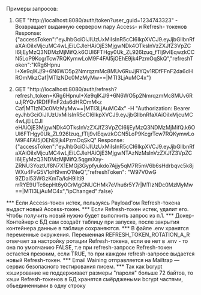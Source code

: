 Примеры запросов:

  1) GET "http://localhost:8080/auth/token?user_guid=1234743323" - Возвращает выданную сервером пару Access- и Refresh- токенов
    Response: {"accessToken":"eyJhbGciOiJIUzUxMiIsInR5cCI6IkpXVCJ9.eyJjbGllbnRfaXAiOiIxMjcuMC4wLjEiLCJleHAiOjE3MjgwNDk4OTksInVzZXJfZ3VpZC
                I6IjEyMzQ3NDMzMjMifQ.k6OUl6FTHgy0Uk_ZL926Izuq_fTlj9vIEqwzkCCN5LoP9KcgrTcw7RQKymwLoM9F4FAI5jOEhE9jk4PzmOqSkQ","refreshToken":"KRg6Hpnu
                I+Xe9qlKJ/9+6N6WO5p2NmrqzmMc8MUv6RuJjRYQv1RDfFFnF2da6dHROmMkzCaf|MTIzNDc0MzMyMw==|MTI3LjAuMC4x"}

  2) GET "http://localhost:8080/auth/refresh?refresh_token=KRg6HpnuI+Xe9qlKJ/9+6N6WO5p2NmrqzmMc8MUv6RuJjRYQv1RDfFFnF2da6dHROmMkz
          Caf|MTIzNDc0MzMyMw==|MTI3LjAuMC4x" -H "Authorization: Bearer eyJhbGciOiJIUzUxMiIsInR5cCI6IkpXVCJ9.eyJjbGllbnRfaXAiOiIxMjcuMC4wLjEiLCJl
          eHAiOjE3MjgwNDk4OTksInVzZXJfZ3VpZCI6IjEyMzQ3NDMzMjMifQ.k6OUl6FTHgy0Uk_ZL926Izuq_fTlj9vIEqwzkCCN5LoP9KcgrTcw7RQKymwLoM9F4FAI5jOEhE9jk4PzmOqSkQ"
    Response: {"accessToken":"eyJhbGciOiJIUzUxMiIsInR5cCI6IkpXVCJ9.eyJjbGllbnRfaXAiOiIxMjcuMC4wLjEiLCJleHAiOjE3MjgwNTAzNzMsInVzZXJfZ3VpZC
                I6IjEyMzQ3NDMzMjMifQ.5qgmXay-ZRNU3YoztUf8N7X1EMGj3Gypfyukdo7Ajjy5qM7R5mV6b6sHdrbqvc5k8jWXu4FvG5V1oH9vmO1NeQ","refreshToken":
                "W97V0wG 9ZDaI53WGzKmTa/lcH9lIti9 rrRYE9UTc6epHt6y0CrMgGNUCHMk7eVhu6r5Y7r|MTIzNDc0MzMyMw==|MTI3LjAuMC4x","ipChanged":false}
   
*** Если Access-токен истек, пользуясь Payload'ом Refresh-токена выдаст новый Access-токен.
*** Если Refresh-токен истек, удалит его. Чтобы получить новый нужно будет выполнить запрос из п.1.
*** Докер-Контейнер с БД сам создаёт таблицу при запуске, после закрытия контейнера данные в таблице сохраняются.
*** В файле .env хранятся переменные окружения. Переменная REFRESH_TOKEN_ROTATION_A_R отвечает за настройку ротации Refresh-токена, если ее нет в .env - то 
она по умолчанию FALSE, т.е при refresh-запросе Refresh-токен остается прежним, если TRUE, то при каждом refresh-запросе выдается новый Refresh-токен.
*** Email Waining отправляется на Mailtrap — сервис безопасного тестирования писем.
*** Так как bcrypt хэширование не поддерживает размеры "пароля" больше 72 байтов, то хэши Refresh-токенов в БД хранятся смёрджеными bcrypt частями, обьединенными в одну строку
